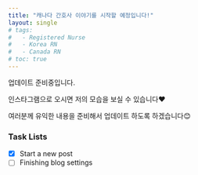 ```yaml
---
title: "캐나다 간호사 이야기를 시작할 예정입니다!"
layout: single
# tags:
#   - Registered Nurse
#   - Korea RN
#   - Canada RN
# toc: true
---
```

업데이트 준비중입니다.

인스타그램으로 오시면 저의 모습을 보실 수 있습니다❤️

여러분께 유익한 내용을 준비해서 업데이트 하도록 하겠습니다😊

### Task Lists

- [x] Start a new post
- [ ] Finishing blog settings